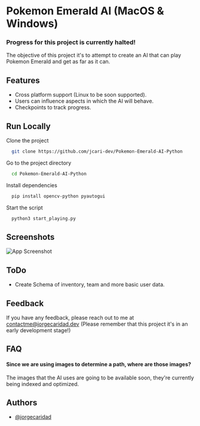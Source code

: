 
# Pokemon Emerald AI (MacOS & Windows)
### Progress for this project is currently halted!

The objective of this project it's to attempt to create an AI that can play Pokemon Emerald and get as far as it can. 




## Features


- Cross platform support (Linux to be soon supported). 
- Users can influence aspects in which the AI will behave.
- Checkpoints to track progress.
## Run Locally

Clone the project

```bash
  git clone https://github.com/jcari-dev/Pokemon-Emerald-AI-Python
```

Go to the project directory

```bash
  cd Pokemon-Emerald-AI-Python
```

Install dependencies

```bash
  pip install opencv-python pyautogui
```

Start the script

```bash
  python3 start_playing.py
```


## Screenshots

![App Screenshot](https://via.placeholder.com/468x300?text=Soon!)


## ToDo
- Create Schema of inventory, team and more basic user data. 
## Feedback

If you have any feedback, please reach out to me at contactme@jorgecaridad.dev (Please remember that this project it's in an early development stage!)


## FAQ

#### Since we are using images to determine a path, where are those images?

The images that the AI uses are going to be available soon, they're currently being indexed and optimized.




## Authors

- [@jorgecaridad](https://www.github.com/jcari-dev)

